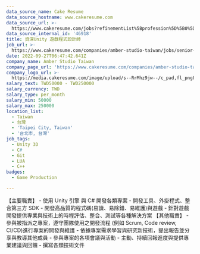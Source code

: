 ```yaml
---
data_source_name: Cake Resume
data_source_hostname: www.cakeresume.com
data_source_url: >-
  https://www.cakeresume.com/jobs?refinementList%5Bprofession%5D%5B0%5D=game-production&range%5Bsalary_range%5D%5Bmin%5D=1000000
data_source_internal_id: '46918'
title: 資深Unity 遊戲程式設計師
job_url: >-
  https://www.cakeresume.com/companies/amber-studio-taiwan/jobs/senior-unity-game-programmer
date: 2022-09-27T06:47:42.641Z
company_name: Amber Studio Taiwan
company_page_url: 'https://www.cakeresume.com/companies/amber-studio-taiwan'
company_logo_url: >-
  https://media.cakeresume.com/image/upload/s--RrMhz9jw--/c_pad,fl_png8,h_200,w_200/v1649659123/bdqntuwfjixsarlepnno.png
salary_text: TWD50000 - TWD250000
salary_currency: TWD
salary_type: per_month
salary_min: 50000
salary_max: 250000
location_list:
  - Taiwan
  - 台灣
  - 'Taipei City, Taiwan'
  - '台北市, 台灣'
job_tags:
  - Unity 3D
  - C#
  - Git
  - LUA
  - C++
badges:
  - Game Production

---
```


【主要職責】 - 使用 Unity 引擎 與 C# 開發各類專案 - 開發工具、外掛程式、整合第三方 SDK - 開發高品質的程式碼(易讀、易除錯、易維護)與遊戲 - 針對遊戲開發提供專業與技術上的時程評估、整合、測試等各種解決方案 【其他職責】 - 參與被指派之專案，遵守團隊使用之開發流程 (例如 Scrum, Code review, CI/CD)進行專案的開發與維護 - 依據專案需求學習與研究新技術，提出報告並分享與教導其他成員 - 參與專案的各項會議與活動 - 主動、持續回報進度與提供專業建議與回饋 - 撰寫各類技術文件